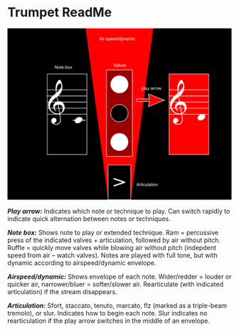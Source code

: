 # Trumpet ReadMe

![tpt-diagram](https://github.com/jasoncharney/syllabary/blob/master/readme-imgs/tpt1.png?raw=true)

***Play arrow:*** Indicates which note or technique to play. Can switch rapidly to indicate quick alternation between notes or techniques.

***Note box:*** Shows note to play or extended technique. Ram = percussive press of the indicated valves + articulation, followed by air without pitch. Ruffle = quickly move valves while blowing air without pitch (indepdent speed from air – watch valves). Notes are played with full tone, but with dynamic according to airspeed/dynamic envelope.

***Airspeed/dynamic:*** Shows envelope of each note. Wider/redder = louder or quicker air, narrower/bluer = softer/slower air. Rearticulate (with indicated articulation) if the stream disappears.

***Articulation:*** Sfort, staccato, tenuto, marcato, flz (marked as a triple-beam tremolo), or slur. Indicates how to begin each note. Slur indicates no rearticulation if the play arrow switches in the middle of an envelope.
